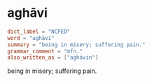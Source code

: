 # aghāvi

``` toml
dict_label = "NCPED"
word = "aghāvi"
summary = "being in misery; suffering pain."
grammar_comment = "mfn."
also_written_as = ["aghāvin"]
```

being in misery; suffering pain.


